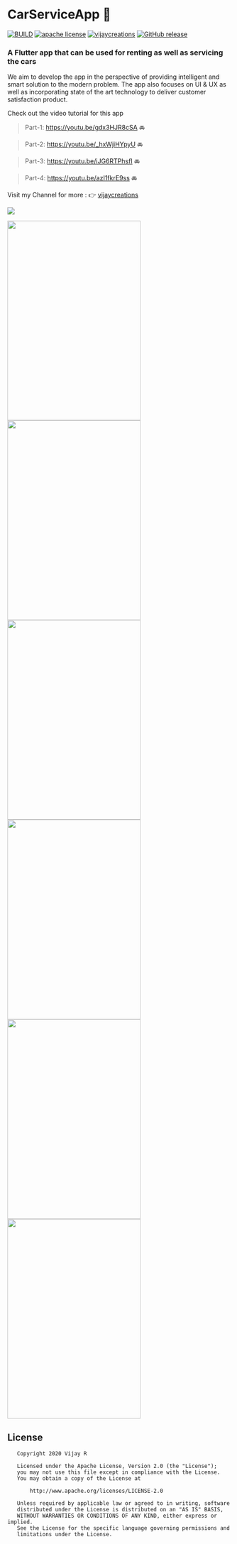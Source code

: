 # CarServiceApp     :car:
[![BUILD](https://img.shields.io/badge/Build-OK-<COLOR>.svg)](https://github.com/vijayinyoutube/CarServiceApp) [![apache license](https://img.shields.io/badge/License-apache-blue.svg)](https://github.com/vijayinyoutube/CarServiceApp) [![vijaycreations](https://img.shields.io/website-up-vijaycreations-green-red/http/cv.lbesson.qc.to.svg)](https://www.youtube.com/channel/UCBC_Z7jla1GSITcqLKAtPxQ) [![GitHub release](https://img.shields.io/badge/Release-v1.0-blue.svg)](https://github.com/vijayinyoutube/CarServiceApp/releases)
### A Flutter app that can be used for renting as well as servicing the cars

We aim to develop the app in the perspective of providing intelligent and smart solution to the modern problem.
The app also focuses on UI & UX as well as incorporating state of the art technology to deliver customer satisfaction product.


Check out the video tutorial for this app

> Part-1: https://youtu.be/gdx3HJR8cSA   :oncoming_automobile:    
 
> Part-2: https://youtu.be/_hxWjiHYpyU   :oncoming_automobile: 

> Part-3: https://youtu.be/iJG6RTPhsfI   :oncoming_automobile:    

> Part-4: https://youtu.be/azI1fkrE9ss   :oncoming_automobile: 


Visit my Channel for more : :point_right: [vijaycreations](https://www.youtube.com/channel/UCBC_Z7jla1GSITcqLKAtPxQ)




<img src="https://user-images.githubusercontent.com/58719230/92404444-390cb300-f151-11ea-9357-4c40214fa226.png">

[<image src="https://user-images.githubusercontent.com/58719230/81286873-68b28e00-907f-11ea-8c67-fa8ca0b8b748.gif" width="300" height="450">](https://github.com/vijayinyoutube/CarServiceApp/blob/master/lib/main.dart) [<image src="https://user-images.githubusercontent.com/58719230/81474971-a7367d00-9226-11ea-9502-a3748f9b0721.png" width="300" height="450">](https://github.com/vijayinyoutube/CarServiceApp/blob/master/lib/main.dart) [<image src="https://user-images.githubusercontent.com/58719230/81474955-89691800-9226-11ea-8ace-d4fe8f66ea59.png" width="300" height="450">](https://github.com/vijayinyoutube/CarServiceApp/blob/master/lib/info.dart) [<image src="https://user-images.githubusercontent.com/58719230/82049593-3387ea80-96d4-11ea-981b-0866f48f94c1.png" width="300" height="450">](https://github.com/vijayinyoutube/CarServiceApp/blob/master/lib/detailspage.dart) [<image src="https://user-images.githubusercontent.com/58719230/82803269-dfcc8c80-9e9d-11ea-8ef9-4bdf7596f13e.png" width="300" height="450">](https://github.com/vijayinyoutube/CarServiceApp/blob/master/lib/select.dart) [<image src="https://user-images.githubusercontent.com/58719230/82803448-2cb06300-9e9e-11ea-816d-ba63cd43859a.png" width="300" height="450">](https://github.com/vijayinyoutube/CarServiceApp/blob/master/lib/Service.dart)
 
 ## License
```
   Copyright 2020 Vijay R

   Licensed under the Apache License, Version 2.0 (the "License");
   you may not use this file except in compliance with the License.
   You may obtain a copy of the License at

       http://www.apache.org/licenses/LICENSE-2.0

   Unless required by applicable law or agreed to in writing, software
   distributed under the License is distributed on an "AS IS" BASIS,
   WITHOUT WARRANTIES OR CONDITIONS OF ANY KIND, either express or implied.
   See the License for the specific language governing permissions and
   limitations under the License.
   ```
